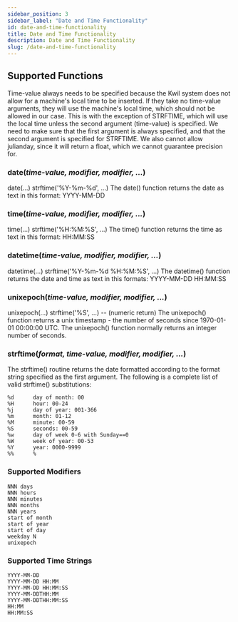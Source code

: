 ```yaml
---
sidebar_position: 3
sidebar_label: "Date and Time Functionality"
id: date-and-time-functionality
title: Date and Time Functionality
description: Date and Time Functionality
slug: /date-and-time-functionality
---
```


## Supported Functions

Time-value always needs to be specified because the Kwil system does not allow for a machine's local time to be inserted. 
If they take no time-value arguments, they will use the machine's local time, which should not be allowed in our case. This is with the exception of STRFTIME, which will use the local time unless the second argument (time-value) is specified. We need to make sure that the first argument is always specified, and that the second argument is specified for STRFTIME. We also cannot allow julianday, since it will return a float, which we cannot guarantee precision for.

### date(_time-value, modifier, modifier, ..._)

date(...)		strftime('%Y-%m-%d', ...)
The date() function returns the date as text in this format: YYYY-MM-DD

### time(_time-value, modifier, modifier, ..._)

time(...)		strftime('%H:%M:%S', ...)
The time() function returns the time as text in this format: HH:MM:SS

### datetime(_time-value, modifier, modifier, ..._)

datetime(...)		strftime('%Y-%m-%d %H:%M:%S', ...)
The datetime() function returns the date and time as text in this formats: YYYY-MM-DD HH:MM:SS

### unixepoch(_time-value, modifier, modifier, ..._)

unixepoch(...)		strftime('%S', ...) -- (numeric return)
The unixepoch() function returns a unix timestamp - the number of seconds since 1970-01-01 00:00:00 UTC. The unixepoch() function normally returns an integer number of seconds.

### strftime(_format, time-value, modifier, modifier, ..._)

The strftime() routine returns the date formatted according to the format string specified as the first argument. The following is a complete list of valid strftime() substitutions:
```
%d		day of month: 00
%H		hour: 00-24
%j		day of year: 001-366
%m		month: 01-12
%M		minute: 00-59
%S		seconds: 00-59
%w		day of week 0-6 with Sunday==0
%W		week of year: 00-53
%Y		year: 0000-9999
%%		%
```


### Supported Modifiers
```
NNN days
NNN hours
NNN minutes
NNN months
NNN years
start of month
start of year
start of day
weekday N
unixepoch
```

### Supported Time Strings
```
YYYY-MM-DD
YYYY-MM-DD HH:MM
YYYY-MM-DD HH:MM:SS
YYYY-MM-DDTHH:MM
YYYY-MM-DDTHH:MM:SS
HH:MM
HH:MM:SS
```
